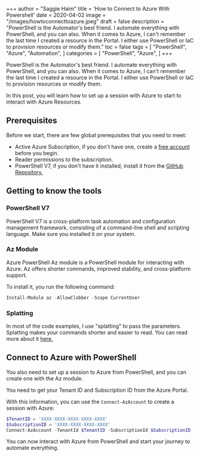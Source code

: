 +++
author = "Saggie Haim"
title = 'How to Connect to Azure With Powershell'
date = 2020-04-02
image = "/images/howtoconnecttoazure.jpeg"
draft = false
description = "PowerShell is the Automator's best friend. I automate everything with PowerShell, and you can also. When it comes to Azure, I can't remember the last time I created a resource in the Portal. I either use PowerShell or IaC to provision resources or modify them."
toc = false
tags = [ 
    "PowerShell",
    "Azure",
    "Automation",
]
categories = [
    "PowerShell",
    "Azure",
]
+++

PowerShell is the Automator's best friend.
I automate everything with PowerShell, and you can also.
When it comes to Azure, I can't remember the last time I created a resource in the Portal.
I either use PowerShell or IaC to provision resources or modify them.

In this post, you will learn how to set up a session with Azure to start to interact with Azure Resources.

## Prerequisites

Before we start, there are few global prerequisites that you need to meet:

+ Active Azure Subscription, if you don't have one, create a [free account](https://azure.microsoft.com/free/?WT.mc_id=A261C142F) before you begin.
+ Reader permissions to the subscription.
+ PowerShell V7, if you don't have it installed, install it from the [GitHub Repository.](https://github.com/PowerShell/PowerShell)

## Getting to know the tools

### PowerShell V7

PowerShell V7 is a cross-platform task automation and configuration management framework, consisting of a command-line shell and scripting language.
Make sure you installed it on your system.

### Az Module

Azure PowerShell Az module is a PowerShell module for interacting with Azure.
Az offers shorter commands, improved stability, and cross-platform support.

To install it, you run the following command:

```PowerShell
Install-Module az -AllowClobber -Scope CurrentUser
```

### Splatting

In most of the code examples, I use "splatting" to pass the parameters.
Splatting makes your commands shorter and easier to read.
You can read more about it [here.](https://docs.microsoft.com/en-us/powershell/module/microsoft.powershell.core/about/about_splatting?view=powershell-7)

## Connect to Azure with PowerShell

You also need to set up a session to Azure from PowerShell, and you can create one with the Az module.

You need to get your Tenant ID and Subscription ID from the Azure Portal.

With this information, you can use the `Connect-AzAccount` to create a session with Azure:

```PowerShell
$TenantID = 'XXXX-XXXX-XXXX-XXXX-XXXX'
$SubscriptionID = 'XXXX-XXXX-XXXX-XXXX'
Connect-AzAccount -TenantId $TenantID -SubscriptionId $SubscriptionID
```

You can now interact with Azure from PowerShell and start your journey to automate everything.
